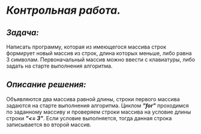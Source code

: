 # ***Контрольная работа.***
## ***Задача:*** 
Написать программу, которая из имеющегося массива строк формирует новый массив из строк, длина которых меньше, либо равна 3 символам. Первоначальный массив можно ввести с клавиатуры, либо задать на старте выполнения алгоритма.

## ***Описание решения:***

Объявляются два массива равной длины, строки первого массива задаются на старте выполнения алгоритма. Циклом ***"for"*** проходимся по заданному массиву и проверяем строки массива на условие длины строки ***"<= 3"***. Если условие выполняется, тогда данная строка записывается во второй массив.  
